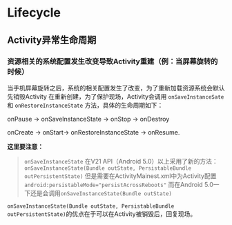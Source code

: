 # Lifecycle


## Activity异常生命周期
### 资源相关的系统配置发生改变导致Activity重建（例：当屏幕旋转的时候）

当手机屏幕旋转之后，系统的相关配置发生了改变，为了重新加载资源系统会默认先销毁Activity
在重新创建，为了保护现场，Activity会调用 `onSaveInstanceSate` 和 `onRestoreInstanceState`
方法，具体的生命周期如下：

onPause -> onSaveInstanceState -> onStop -> onDestroy

onCreate -> onStart-> onRestoreInstanceState -> onResume.

**这里要注意：**
>`onSaveInstanceState` 在V21 API（Android 5.0）以上采用了新的方法：
`onSaveInstanceState(Bundle outState, PersistableBundle outPersistentState)`
但是需要在ActivityMainest.xml中为Activity配置 `android:persistableMode="persistAcrossReboots"`
而在Android 5.0一下还是会调用`onSaveInstanceState(Bundle outState) `

`onSaveInstanceState(Bundle outState, PersistableBundle outPersistentState)`的优点在于可以在Activity被销毁后，回复现场。


